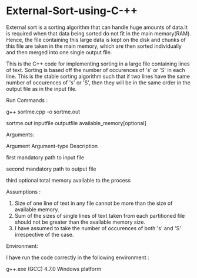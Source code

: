 # External-Sort-using-C-++
External sort is a sorting algorithm that can handle huge amounts of data.It is required when that data being sorted do not fit in the main memory(RAM). Hence, the file containing this large data is kept on the disk and chunks of this file are taken in the main memory, which are then sorted individually and then merged into one single output file.

This is the C++ code for implementing sorting in a large file containing lines of text.
Sorting is based off the number of occurences of 's' or 'S' in each line.
This is the stable sorting algorithm such that if two lines have the same number of occurences of 's' or 'S', then they will
be in the same order in the output file as in the input file.


Run Commands :

g++ sortme.cpp -o sortme.out

sortme.out inputfile outputfile available_memory[optional]


Arguments:

Argument	Argument-type		Description

first		mandatory		path to input file

second		mandatory		path to output file

third		optional		total memory available to the process


Assumptions :

1) Size of one line of text in any file cannot be more than the size of available memory. 
2) Sum of the sizes of single lines of text taken from each partitioned file should not be greater than the available 
   memory size.
3) I have assumed to take the number of occurences of both 's' and 'S' irrespective of the case.



Environment:

I have run the code correctly in the following environment :

g++.exe (GCC) 4.7.0
Windows platform




